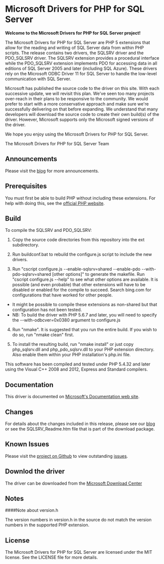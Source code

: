 # Microsoft Drivers for PHP for SQL Server

**Welcome to the Microsoft Drivers for PHP for SQL Server project!**

The Microsoft Drivers for PHP for SQL Server are PHP 5 extensions that allow for the reading and writing of SQL Server data from within PHP scripts. The release contains two drivers, the SQLSRV driver and the PDO_SQLSRV driver. The SQLSRV extension provides a procedural interface while the PDO_SQLSRV extension implements PDO for accessing data in all editions of SQL Server 2005 and later (including SQL Azure). These drivers rely on the Microsoft ODBC Driver 11 for SQL Server to handle the low-level communication with SQL Server.

Microsoft has published the source code to the driver on this site. With each successive update, we will revisit this plan. We've seen too many projects over-reach in their plans to be responsive to the community. We would prefer to start with a more conservative approach and make sure we're successfully delivering on that before expanding. We understand that many developers will download the source code to create their own build(s) of the driver. However, Microsoft supports only the Microsoft signed versions of the driver.

We hope you enjoy using the Microsoft Drivers for PHP for SQL Server.

The Microsoft Drivers for PHP for SQL Server Team

## Announcements

Please visit the [blog][blog] for more announcements.

## Prerequisites

You must first be able to build PHP without including these
extensions.  For help with doing this, see the [official PHP website][phpweb].

## Build

To compile the SQLSRV and PDO_SQLSRV:

1. Copy the source code directories from this repository into the ext
subdirectory.

2. Run buildconf.bat to rebuild the configure.js script to include the
new drivers.

3. Run "cscript configure.js --enable-sqlsrv=shared --enable-pdo
--with-pdo-sqlsrv=shared [other options]" to generate the makefile.
Run "cscript configure.js --help" to see what other options are
available.  It is possible (and even probable) that other extensions
will have to be disabled or enabled for the compile to succeed.
Search bing.com for configurations that have worked for other people.
  * It might be possible to compile these extensions as non-shared but that configuration has not been tested.
  * NB: To build the driver with PHP 5.6.7 and later, you will need to specify the --with-odbcver=0x0380 argument to configure.js

4. Run "nmake".  It is suggested that you run the entire build.  If you
wish to do so, run "nmake clean" first.

5. To install the resulting build, run "nmake install" or just copy
php_sqlsrv.dll and php_pdo_sqlsrv.dll to your PHP extension directory.
Also enable them within your PHP installation's php.ini file.

This software has been compiled and tested under PHP 5.4.32 and later
using the Visual C++ 2008 and 2012, Express and Standard compilers.

## Documentation

This driver is documented on [Microsoft's Documentation web site][phpdoc].

## Changes

For details about the changes included in this release, please see our [blog][blog] or see the SQLSRV_Readme.htm 
file that is part of the download package.

## Known Issues

Please visit the [project on Github][project] to view outstanding [issues][issues].

## Downlod the driver
The driver can be downloaded from the [Microsoft Download Center][link]

## Notes

####Note about version.h

The version numbers in version.h in the source do not match the
version numbers in the supported PHP extension.

## License

The Microsoft Drivers for PHP for SQL Server are licensed under the MIT license.  See the LICENSE file for more details.

[blog]: http://blogs.msdn.com/b/sqlphp/

[project]: https://github.com/Azure/msphpsql

[issues]: https://github.com/Azure/msphpsql/issues

[phpweb]: http://php.net

[phpdoc]: http://msdn.microsoft.com/en-us/library/dd903047%28SQL.11%29.aspx

[link]: https://www.microsoft.com/en-us/download/details.aspx?id=20098
